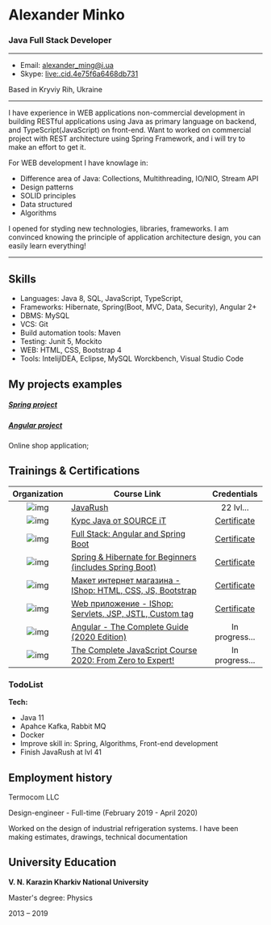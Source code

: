 # Alexander Minko

### Java Full Stack Developer

---
* Email: [alexander_ming@i.ua](mailto:alexander_ming@i.ua)
* Skype: [live:.cid.4e75f6a6468db731](https://join.skype.com/invite/oQAFWOlUgdoz)

Based in Kryviy Rih, Ukraine

---

I have experience in WEB applications non-commercial development in building RESTful applications using Java as primary language on backend, and TypeScript(JavaScript) on front-end. Want to worked on commercial project with REST architecture using Spring Framework, and i will try to make an effort to get it.

For WEB development I have knowlage in: 
* Difference area of Java: Collections, Multithreading, IO/NIO, Stream API
* Design patterns
* SOLID principles
* Data structured
* Algorithms

I opened for styding new technologies, libraries, frameworks. 
I am convinced knowing the principle of application architecture design, you can easily learn everything!

---

## Skills

* Languages: Java 8,  SQL, JavaScript, TypeScript,
* Frameworks: Hibernate, Spring(Boot, MVC, Data, Security), Angular 2+
* DBMS: MySQL
* VCS: Git
* Build automation tools: Maven
* Testing: Junit 5, Mockito
* WEB: HTML, CSS, Bootstrap 4
* Tools: IntelijIDEA, Eclipse, MySQL Worckbench, Visual Studio Code

## My projects examples

##### [Spring project](https://github.com/AlexanderMinko/spring-socket-ecommerce) 
##### [Angular project](https://github.com/AlexanderMinko/angular-socket-ecommerce) 
Online shop application;

## Trainings & Certifications

|Organization | Course Link | Credentials |
:-: | --- | :-: |
![img](https://i.ibb.co/T4fxJf9/JavaRush.jpg) | [JavaRush](https://javarush.ru/) | 22 lvl...
![img](https://i.ibb.co/fFXpFD6/sourceit.jpg) | [Курс Java от SOURCE iT](https://sourceit.com.ua/it-courses/kursy-java-osnovy/) | [Certificate](https://i.ibb.co/16DRJ66/Olexandr-Minko.jpg)
![img](https://i.imgur.com/d7FVRFX.png)|  [Full Stack: Angular and Spring Boot](https://www.udemy.com/course/full-stack-angular-spring-boot-tutorial/) | [Certificate](https://www.udemy.com/certificate/UC-57c23727-aab5-47ae-96ec-ce0ef2ff2659/)
![img](https://i.imgur.com/d7FVRFX.png)|  [Spring & Hibernate for Beginners (includes Spring Boot)](https://www.udemy.com/course/spring-hibernate-tutorial/) | [Certificate](https://www.udemy.com/certificate/UC-7a1e0a85-6c40-4f80-a880-85f6f8147e6b/)
![img](https://i.imgur.com/d7FVRFX.png)|  [Макет интернет магазина - IShop: HTML, CSS, JS, Bootstrap](https://www.udemy.com/course/web-ishop/) | [Certificate](https://www.udemy.com/certificate/UC-3778a5d7-98d2-4260-8af5-b471fff70cbb/)
![img](https://i.imgur.com/d7FVRFX.png)|  [Web приложение - IShop: Servlets, JSP, JSTL, Custom tag](https://www.udemy.com/course/java-ee-ishop/) | [Certificate](https://www.udemy.com/certificate/UC-167f01b8-dcdf-4a2d-832c-02d261f5c5fb/)
![img](https://i.imgur.com/d7FVRFX.png)|  [Angular - The Complete Guide (2020 Edition)](https://www.udemy.com/course/the-complete-guide-to-angular-2/) | In progress...
![img](https://i.imgur.com/d7FVRFX.png)|  [The Complete JavaScript Course 2020: From Zero to Expert!](https://www.udemy.com/course/the-complete-javascript-course/) | In progress...

### TodoList

**Tech:**

* Java 11
* Apahce Kafka, Rabbit MQ
* Docker
* Improve skill in: Spring, Algorithms, Front-end development
* Finish JavaRush at lvl 41


## Employment history

Termocom LLC

 Design-engineer - Full-time (February 2019 - April 2020)
 
 Worked on the design of industrial refrigeration systems. I have been making estimates, drawings, technical documentation

## University Education

**V. N. Karazin Kharkiv National University**

Master's degree: Physics

2013 – 2019
